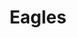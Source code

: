 ---
pid: PT138
title: Eagles
location_transcription: Near. Lincoln. Financial
zipcode: '19119'
outside_phl: 
neighborhood: Mount Airy
age: '7'
age_range: 6-13
instagram: 
image_file_name: PT_138.jpg
proposal_transcription: 
topic: Philadelphia,Sports
topic_summary: 0, 0
type: Other No Form
keywords_other: 
credit: Stefan
image_labels: 
twitter: 
facebook: 
permalink: "/monuments/pt138/"
layout: item-page
---